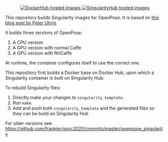 <p align="center">
<a href="https://hub.docker.com/r/frankierr/openpose_containers/builds">
  <img alt="DockerHub hosted images" src="https://img.shields.io/docker/cloud/build/eaudeweb/scratch?label=Docker&style=flat" />
</a>
<a href="https://singularity-hub.org/collections/4910">
  <img alt="SingularityHub hosted images" src="https://www.singularity-hub.org/static/img/hosted-singularity--hub-%23e32929.svg" />
</a>
</p>

This repository builds Singularity images for OpenPose. It is based on [this
blog post by Peter
Uhrig](peter-uhrig.de/openpose-with-nvcaffe-in-a-singularity-container-with-support-for-multiple-architectures/).

It builds three versions of OpenPose:

 1. A CPU version
 2. A GPU version with normal Caffe
 3. A GPU version with NVCaffe

At runtime, the container configures itself to use the correct one.

This repository first builds a Docker base on Docker Hub, upon which
a Singularity container is built on Singularity Hub.

To rebuild Singularity files:
1. Directly make your changes to `singularity_template`.
2. Run `make`.
3. Add and push both `singularity_template` and the generated files so they can
   be build on Singularity Hub

For older versions see: https://github.com/frankier/gsoc2020/commits/master/openpose_singularity
